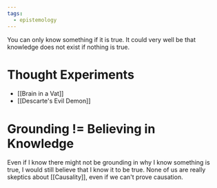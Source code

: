 ```yaml
---
tags:
  - epistemology
---
```

You can only know something if it is true.
It could very well be that knowledge does not exist if nothing is true.
# Thought Experiments
- [[Brain in a Vat]]
- [[Descarte's Evil Demon]]
# Grounding != Believing in Knowledge
Even if I know there might not be grounding in why I know something is true, I would still believe that I know it to be true.
None of us are really skeptics about [[Causality]], even if we can't prove causation.
